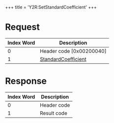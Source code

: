 +++
title = 'Y2R:SetStandardCoefficient'
+++

# Request

| Index Word | Description                                                           |
|------------|-----------------------------------------------------------------------|
| 0          | Header code \[0x00200040\]                                            |
| 1          | [StandardCoefficient](Camera_Services#StandardCoefficient "wikilink") |

# Response

| Index Word | Description |
|------------|-------------|
| 0          | Header code |
| 1          | Result code |